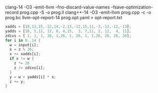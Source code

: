 clang-14 -O3 -emit-llvm -fno-discard-value-names -fsave-optimization-record prog.cpp -S -o prog.ll
clang++-14 -O3 -emit-llvm prog.cpp -c -o prog.bc
llvm-opt-report-14 prog.opt.yaml  > opt-report.txt

```rust
xadds = [10,13,15,-12,14,-2,13,-12,15,11,-3,-13,-12,-13];
yadds = [10, 5,12, 12, 6, 4,15,  3, 7,11, 2, 12,  4, 11];
zdivs = [ 1, 1, 1, 26, 1,26, 1, 26, 1, 1,26, 26, 26, 26];
for i in 0..14 {
  w = input[i];
  x = z % 26;
  x += xadds[i];
  if x != w {
    z *= 26
    z /= zdivs[i];
  } 
  y = w + yadds[i] * x;
  z += y;
}
```